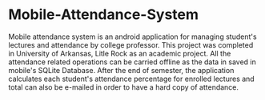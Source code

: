 # Mobile-Attendance-System
  Mobile attendance system is an android application for managing student's lectures and attendance by college professor.
This project was completed in University of Arkansas, Litle Rock as an academic project. All the attendance related operations 
can be carried offline as the data in saved in mobile's SQLite Database. After the end of semester, the application calculates
each student's attendance percentage for enrolled lectures and total can also be e-mailed in order to have a hard copy of 
attendance. 
